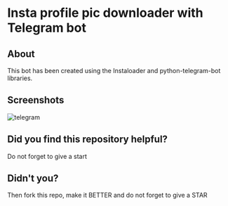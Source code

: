 # Insta profile pic downloader with Telegram bot

## About
This bot has been created using the Instaloader and python-telegram-bot libraries.

## Screenshots
![telegram](https://user-images.githubusercontent.com/115498182/225880121-4b17633a-9ddb-4575-82ef-e5fc6d5f90ac.PNG)


## Did you find this repository helpful?
Do not forget to give a start

## Didn't you?
Then fork this repo, make it BETTER and do not forget to give a STAR
